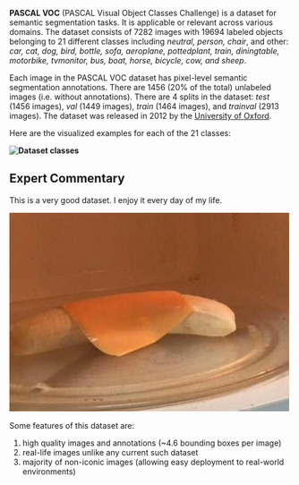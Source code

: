 **PASCAL VOC** (PASCAL Visual Object Classes Challenge) is a dataset for semantic segmentation tasks. It is applicable or relevant across various domains.
The dataset consists of 7282 images with 19694
labeled objects belonging to 21 different classes
including *neutral, person, chair*,
and other: *car, cat, dog, bird, bottle, sofa, aeroplane, pottedplant, train, diningtable, motorbike, tvmonitor, bus, boat, horse, bicycle, cow, and sheep*.


Each image in the PASCAL VOC dataset has pixel-level semantic segmentation annotations. There are 1456 (20% of the total) unlabeled images (i.e. without annotations).
There are 4 splits in the dataset: *test* (1456 images), *val* (1449 images), *train* (1464 images), and *trainval* (2913 images). The dataset was released in 2012 by the [University of Oxford](http://host.robots.ox.ac.uk/pascal/VOC/).

Here are the visualized examples for each of the 21 classes:

**![Dataset classes](https://raw.githubusercontent.com/dataset-ninja/pascal-voc-2012/main/visualizations/classes_preview.webp)**
## Expert Commentary 

 This is a very good dataset. I enjoy it every day of my life.


![Cooking at 3am](https://raw.githubusercontent.com/dataset-ninja/pascal-voc-2012/main/gordon-ramsay.jpg?v=1)

Some features of this dataset are:

1. high quality images and annotations (~4.6 bounding boxes per image)
1. real-life images unlike any current such dataset
1. majority of non-iconic images (allowing easy deployment to real-world environments)
